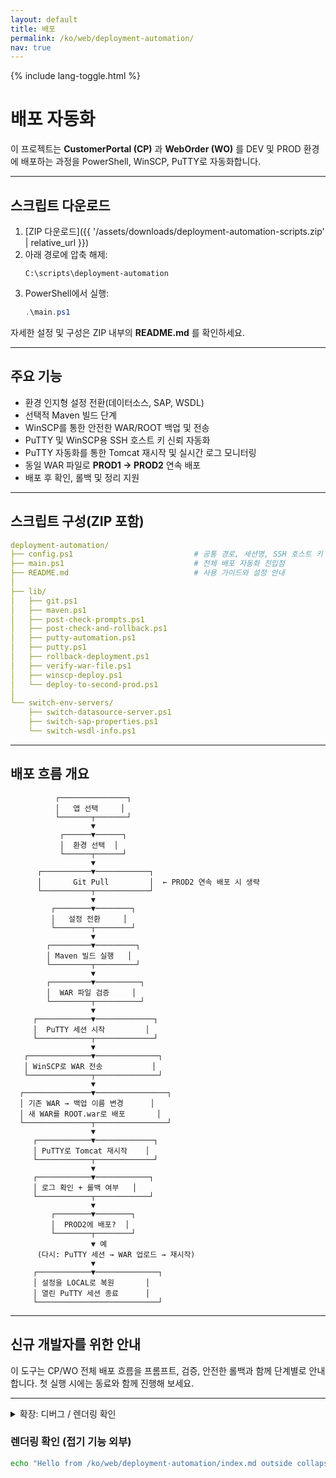 ```yaml
---
layout: default
title: 배포
permalink: /ko/web/deployment-automation/
nav: true
---
```


{% include lang-toggle.html %}

# 배포 자동화

이 프로젝트는 **CustomerPortal (CP)** 과 **WebOrder (WO)** 를 DEV 및 PROD 환경에 배포하는 과정을 PowerShell, WinSCP, PuTTY로 자동화합니다.

---

## 스크립트 다운로드

1. [ZIP 다운로드]({{ '/assets/downloads/deployment-automation-scripts.zip' | relative_url }})
2. 아래 경로에 압축 해제:
   ```text
   C:\scripts\deployment-automation
   ```
3. PowerShell에서 실행:
   ```powershell
   .\main.ps1
   ```

자세한 설정 및 구성은 ZIP 내부의 **README.md** 를 확인하세요.

---

## 주요 기능
- 환경 인지형 설정 전환(데이터소스, SAP, WSDL)
- 선택적 Maven 빌드 단계
- WinSCP를 통한 안전한 WAR/ROOT 백업 및 전송
- PuTTY 및 WinSCP용 SSH 호스트 키 신뢰 자동화
- PuTTY 자동화를 통한 Tomcat 재시작 및 실시간 로그 모니터링
- 동일 WAR 파일로 **PROD1 → PROD2** 연속 배포
- 배포 후 확인, 롤백 및 정리 지원

---

## 스크립트 구성(ZIP 포함)
```yaml
deployment-automation/
├── config.ps1                           # 공통 경로, 세션명, SSH 호스트 키
├── main.ps1                             # 전체 배포 자동화 진입점
├── README.md                            # 사용 가이드와 설정 안내
│
├── lib/
│   ├── git.ps1
│   ├── maven.ps1
│   ├── post-check-prompts.ps1
│   ├── post-check-and-rollback.ps1
│   ├── putty-automation.ps1
│   ├── putty.ps1
│   ├── rollback-deployment.ps1
│   ├── verify-war-file.ps1
│   ├── winscp-deploy.ps1
│   └── deploy-to-second-prod.ps1
│
└── switch-env-servers/
    ├── switch-datasource-server.ps1
    ├── switch-sap-properties.ps1
    └── switch-wsdl-info.ps1
```

---

## 배포 흐름 개요
```
          ┌───────────────┐
          │   앱 선택     │
          └───────┬───────┘
                  ▼
           ┌──────▼──────┐
           │  환경 선택  │
           └──────┬──────┘
                  ▼
      ┌───────────▼────────────┐
      │       Git Pull         │  ← PROD2 연속 배포 시 생략
      └───────────┬────────────┘
                  ▼
         ┌────────▼────────┐
         │   설정 전환     │
         └────────┬────────┘
                  ▼
        ┌─────────▼─────────┐
        │ Maven 빌드 실행   │
        └─────────┬─────────┘
                  ▼
        ┌─────────▼──────────┐
        │  WAR 파일 검증     │
        └─────────┬──────────┘
                  ▼
     ┌────────────▼─────────────┐
     │  PuTTY 세션 시작         │
     └────────────┬─────────────┘
                  ▼
   ┌──────────────▼──────────────┐
   │ WinSCP로 WAR 전송           │
   └──────────────┬──────────────┘
                  ▼
  ┌───────────────▼────────────────┐
  │ 기존 WAR → 백업 이름 변경      │
  │ 새 WAR를 ROOT.war로 배포       │
  └───────────────┬────────────────┘
                  ▼
     ┌────────────▼─────────────┐
     │ PuTTY로 Tomcat 재시작    │
     └────────────┬─────────────┘
                  ▼
     ┌────────────▼────────────┐
     │ 로그 확인 + 롤백 여부   │
     └────────────┬────────────┘
                  ▼
         ┌────────▼────────┐
         │  PROD2에 배포?  │
         └────────┬────────┘
                  ▼ 예
      (다시: PuTTY 세션 → WAR 업로드 → 재시작)
                  ▼
     ┌────────────▼──────────────┐
     │ 설정을 LOCAL로 복원       │
     │ 열린 PuTTY 세션 종료      │
     └───────────────────────────┘
```

---

## 신규 개발자를 위한 안내
이 도구는 CP/WO 전체 배포 흐름을 프롬프트, 검증, 안전한 롤백과 함께 단계별로 안내합니다. 첫 실행 시에는 동료와 함께 진행해 보세요.

---

<details markdown="1">
  <summary>확장: 디버그 / 렌더링 확인</summary>

스타일과 마크다운 처리를 모니터링하기 위한 임시 접기 영역입니다.

```bash
echo "Hello from /ko/web/deployment-automation/index.md within collapsible"
ls -la
```
</details>

### 렌더링 확인 (접기 기능 외부)

```bash
echo "Hello from /ko/web/deployment-automation/index.md outside collapsible"
```
